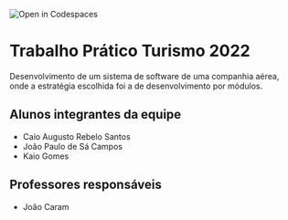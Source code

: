 ![Open in Codespaces](https://classroom.github.com/assets/open-in-codespaces-abfff4d4e15f9e1bd8274d9a39a0befe03a0632bb0f153d0ec72ff541cedbe34.svg)
# Trabalho Prático Turismo 2022
Desenvolvimento de um sistema de software de uma companhia aérea, onde a estratégia escolhida foi a de desenvolvimento por módulos.

## Alunos integrantes da equipe

* Caio Augusto Rebelo Santos
* João Paulo de Sá Campos
* Kaio Gomes

## Professores responsáveis

* João Caram

